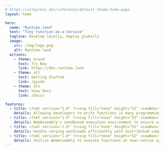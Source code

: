 ```yaml
---
# https://vitepress.dev/reference/default-theme-home-page
layout: home

hero:
  name: "Runtime.land"
  text: "Tiny Function-as-a-Service"
  tagline: Develop locally, Deploy globally
  image:
    src: /img/logo.png
    alt: Runtime.land
  actions:
    - theme: brand
      text: Try Now
      link: https://dev.runtime.land
    - theme: alt
      text: Getting Started
      link: /guide
    - theme: alt
      text: View Docs
      link: /docs/

features:
  - title: <?xml version="1.0" ?><svg fill="none" height="52" viewBox="0 0 24 24" width="52" xmlns="http://www.w3.org/2000/svg"><path clip-rule="evenodd" d="M14.8783 4.08306C12.9851 3.63898 11.0149 3.63898 9.12171 4.08306C6.62161 4.6695 4.6695 6.6216 4.08306 9.12171C3.63898 11.0149 3.63898 12.9851 4.08306 14.8783C4.6695 17.3784 6.62161 19.3305 9.12171 19.9169C11.0149 20.361 12.9851 20.361 14.8783 19.9169C17.3784 19.3305 19.3305 17.3784 19.9169 14.8783C20.361 12.9851 20.361 11.0149 19.9169 9.12171C19.3305 6.62161 17.3784 4.6695 14.8783 4.08306ZM8.77916 2.6227C10.8976 2.12577 13.1024 2.12577 15.2208 2.6227C18.2756 3.33924 20.6608 5.72441 21.3773 8.77916C21.8742 10.8976 21.8742 13.1024 21.3773 15.2208C20.6608 18.2756 18.2756 20.6608 15.2208 21.3773C13.1024 21.8742 10.8976 21.8742 8.77916 21.3773C5.72441 20.6608 3.33924 18.2756 2.6227 15.2209C2.12577 13.1024 2.12577 10.8976 2.6227 8.77915C3.33924 5.72441 5.72441 3.33924 8.77916 2.6227Z" fill="#3b90e6" fill-rule="evenodd"/><path clip-rule="evenodd" d="M7.42382 9.01988C7.689 8.70167 8.16192 8.65868 8.48013 8.92385L10.5583 10.6556C11.3978 11.3553 11.3978 12.6448 10.5583 13.3444L8.48013 15.0762C8.16192 15.3414 7.689 15.2984 7.42382 14.9802C7.15865 14.6619 7.20164 14.189 7.51985 13.9239L9.59798 12.1921C9.71792 12.0921 9.71792 11.9079 9.59799 11.808L7.51985 10.0762C7.20164 9.81101 7.15865 9.33809 7.42382 9.01988Z" fill="#3b90e6" fill-rule="evenodd"/><path clip-rule="evenodd" d="M11.75 14.5C11.75 14.0858 12.0858 13.75 12.5 13.75H16C16.4142 13.75 16.75 14.0858 16.75 14.5C16.75 14.9142 16.4142 15.25 16 15.25H12.5C12.0858 15.25 11.75 14.9142 11.75 14.5Z" fill="#3b90e6" fill-rule="evenodd"/></svg> Language Agnostic
    details: Allowing developers to write functions in many programming language that they are familiar with.
  - title: <?xml version="1.0" ?><svg fill="none" height="52" viewBox="0 0 24 24" width="52" xmlns="http://www.w3.org/2000/svg"><path clip-rule="evenodd" d="M7.00672 3.40258C10.1565 1.86581 13.8435 1.86581 16.9933 3.40258C19.0145 4.3887 20.3842 6.34268 20.6148 8.57433L20.6508 8.92317C20.7721 10.0974 20.7822 11.2804 20.6809 12.4565L20.6471 12.8496C20.5917 13.4935 20.5597 13.865 20.4975 14.22C20.1597 16.1479 19.1448 17.893 17.6348 19.1445C17.3567 19.3749 17.0492 19.5876 16.5155 19.9566L16.2414 20.1462C15.531 20.6375 15.1015 20.9345 14.6625 21.145C12.98 21.9517 11.02 21.9517 9.33751 21.145C8.89852 20.9345 8.46903 20.6375 7.75872 20.1462L7.5175 19.9794L7.48432 19.9565C6.95077 19.5876 6.64326 19.3749 6.36521 19.1445C4.85521 17.893 3.84031 16.1479 3.50249 14.22C3.44027 13.865 3.40831 13.4935 3.35289 12.8496L3.31906 12.4566C3.21782 11.2804 3.22791 10.0974 3.34921 8.92317L3.38524 8.57433C3.61576 6.34268 4.98553 4.3887 7.00672 3.40258ZM8.37064 18.7457L8.55118 18.8705C9.3406 19.4164 9.66749 19.6397 9.98599 19.7924C11.2585 20.4025 12.7415 20.4025 14.014 19.7924C14.3325 19.6397 14.6594 19.4164 15.4488 18.8705L15.6294 18.7457C16.2052 18.3475 16.4559 18.1733 16.6776 17.9896C17.9141 16.9648 18.7439 15.5369 19.02 13.9611C19.0695 13.6786 19.0962 13.376 19.1561 12.6806L19.1865 12.3279C19.2796 11.2459 19.2703 10.1576 19.1587 9.07729L19.1227 8.72845C18.9457 7.01471 17.8934 5.51073 16.3355 4.75068C13.6008 3.41644 10.3992 3.41644 7.66445 4.75068C6.10663 5.51073 5.05432 7.01471 4.8773 8.72845L4.84127 9.0773C4.72968 10.1576 4.72039 11.2459 4.81353 12.3279L4.84389 12.6806C4.90375 13.376 4.93048 13.6786 4.97997 13.9611C5.25611 15.5369 6.0859 16.9648 7.3224 17.9896C7.54407 18.1733 7.79479 18.3475 8.37064 18.7457Z" fill="#f6665c" fill-rule="evenodd"/><path clip-rule="evenodd" d="M15.2617 9.45171C15.5646 9.73434 15.5809 10.2089 15.2983 10.5117L11.7983 14.2617C11.6595 14.4104 11.4663 14.4964 11.2629 14.4999C11.0596 14.5034 10.8635 14.4242 10.7197 14.2803L8.71967 12.2803C8.42678 11.9874 8.42678 11.5126 8.71967 11.2197C9.01256 10.9268 9.48744 10.9268 9.78033 11.2197L11.2314 12.6707L14.2017 9.48826C14.4843 9.18545 14.9589 9.16909 15.2617 9.45171Z" fill="#f44336" fill-rule="evenodd"/></svg> Secure Sandbox
    details: WebAssembly's sandboxed execution environment to ensure security for executing functions.
  - title: <?xml version="1.0" ?><svg fill="none" height="52" viewBox="0 0 24 24" width="52" xmlns="http://www.w3.org/2000/svg"><path clip-rule="evenodd" d="M8.11111 5.25C6.40398 5.25 4.97222 6.69536 4.97222 8.53846C4.97222 8.97396 5.05272 9.38814 5.19831 9.7666C5.58023 9.66075 5.97885 9.59521 6.38895 9.57475C6.48095 9.57015 6.57354 9.56783 6.66667 9.56783C7.33957 9.56783 7.98552 9.68916 8.58211 9.91159C9.10706 8.77724 9.91663 7.80014 10.9194 7.06729C10.3995 5.97919 9.32669 5.25 8.11111 5.25ZM12.2164 6.30752C11.4437 4.79635 9.9052 3.75 8.11111 3.75C5.5227 3.75 3.47222 5.92079 3.47222 8.53846C3.47222 9.18333 3.59605 9.80009 3.82127 10.3636C2.28073 11.3029 1.25 12.9829 1.25 14.9089C1.25 17.8702 3.68672 20.25 6.66667 20.25L15.3333 20.25C19.4179 20.25 22.75 16.9893 22.75 12.9413C22.75 8.89332 19.4179 5.6326 15.3333 5.6326C14.2207 5.6326 13.1645 5.87423 12.2164 6.30752ZM12.0534 8.10599C11.2372 8.64076 10.5644 9.36917 10.1029 10.2233C10.0367 10.3457 9.97495 10.4706 9.91768 10.598C9.60934 11.2836 8.81319 11.6117 8.11575 11.3391C7.66869 11.1644 7.18015 11.0678 6.66667 11.0678C6.58069 11.0678 6.49539 11.0705 6.41085 11.0759C5.95121 11.1048 5.51447 11.2114 5.11316 11.3816L5.07536 11.3977C3.70122 11.9975 2.75 13.3498 2.75 14.9089C2.75 17.0188 4.49196 18.75 6.66667 18.75L6.67456 18.75L6.6759 18.75L15.3333 18.75C18.6126 18.75 21.25 16.1379 21.25 12.9413C21.25 9.74474 18.6126 7.1326 15.3333 7.1326C14.119 7.1326 12.9915 7.49143 12.0534 8.10599Z" fill="#66d6e5" fill-rule="evenodd"/></svg> Edge Computing
    details: Handle varying workloads efficiently with distributed computing at the edge of the network and low latency.
  - title: <?xml version="1.0" ?><svg fill="none" height="52" viewBox="0 0 24 24" width="52" xmlns="http://www.w3.org/2000/svg"><path clip-rule="evenodd" d="M4.49262 4.18089C5.50602 3.25647 7.02936 2.90131 8.46423 3.66761L17.7881 8.64709C20.4061 10.0452 20.4035 13.9831 17.7832 15.3772L8.46426 20.3351C7.02854 21.0989 5.506 20.7416 4.49399 19.8159C3.48691 18.8948 2.95774 17.3947 3.42831 15.83L4.57546 12.0156L3.42219 8.1661C2.95316 6.60054 3.48418 5.10079 4.49262 4.18089ZM5.91615 12.766L4.86475 16.262C4.56933 17.2444 4.90043 18.1549 5.50635 18.7091C6.10734 19.2588 6.95052 19.4414 7.75972 19.0108L17.0787 14.0529C18.639 13.2228 18.6409 10.803 17.0815 9.97022L7.7576 4.99074C6.94877 4.55878 6.10521 4.74021 5.50352 5.28908C4.89687 5.84246 4.56461 6.75269 4.85909 7.73562L5.91676 11.266H8.32953C8.74374 11.266 9.07953 11.6018 9.07953 12.016C9.07953 12.4302 8.74374 12.766 8.32953 12.766H5.91615Z" fill="#4caf50" fill-rule="evenodd"/></svg> High Performance
    details: Utilize WebAssembly to execute functions at near-native speed with low resource consumption and high throughput.
---
```

